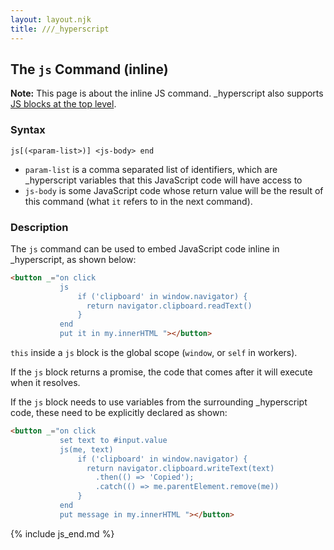 ```yaml
---
layout: layout.njk
title: ///_hyperscript
---
```


## The `js` Command (inline)

**Note:** This page is about the inline JS command. _hyperscript also supports [JS blocks at the top level](/features/js/).

### Syntax

`js[(<param-list>)] <js-body> end`

* `param-list` is a comma separated list of identifiers, which are \_hyperscript variables that this JavaScript code will have access to
* `js-body` is some JavaScript code whose return value will be the result of this command (what `it` refers to in the next command).

### Description

The `js` command can be used to embed JavaScript code inline in \_hyperscript, as shown below:

```html
<button _="on click 
           js
               if ('clipboard' in window.navigator) {
               	 return navigator.clipboard.readText()
               }
           end
           put it in my.innerHTML "></button>
```

`this` inside a `js` block is the global scope (`window`, or `self` in workers).

If the `js` block returns a promise, the code that comes after it will execute when it resolves.

If the `js` block needs to use variables from the surrounding \_hyperscript code, these need to be explicitly declared as shown:

```html
<button _="on click 
           set text to #input.value  
           js(me, text)
               if ('clipboard' in window.navigator) {
               	 return navigator.clipboard.writeText(text)
               	   .then(() => 'Copied');
               	   .catch(() => me.parentElement.remove(me))
               }
           end
           put message in my.innerHTML "></button>
```

{% include js_end.md %}
